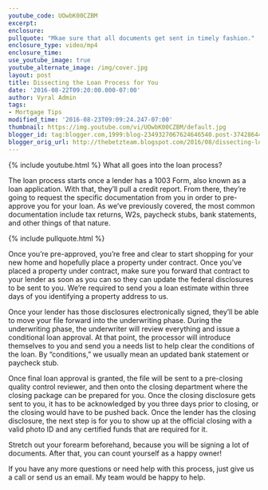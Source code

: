```yaml
---
youtube_code: UOwbK00CZBM
excerpt:
enclosure:
pullquote: "Mkae sure that all documents get sent in timely fashion."
enclosure_type: video/mp4
enclosure_time:
use_youtube_image: true
youtube_alternate_image: /img/cover.jpg
layout: post
title: Dissecting the Loan Process for You
date: '2016-08-22T09:20:00.000-07:00'
author: Vyral Admin
tags:
- Mortgage Tips
modified_time: '2016-08-23T09:09:24.247-07:00'
thumbnail: https://img.youtube.com/vi/UOwbK00CZBM/default.jpg
blogger_id: tag:blogger.com,1999:blog-2349327067624646540.post-3742864455991146425
blogger_orig_url: http://thebetzteam.blogspot.com/2016/08/dissecting-loan-process-for-you.html
---
```

{% include youtube.html %}
What all goes into the loan process?

The loan process starts once a lender has a 1003 Form, also known as a loan application. With that, they’ll pull a credit report. From there, they’re going to request the specific documentation from you in order to pre-approve you for your loan. As we’ve previously covered, the most common documentation include tax returns, W2s, paycheck stubs, bank statements, and other things of that nature.  

{% include pullquote.html %}

Once you’re pre-approved, you’re free and clear to start shopping for your new home and hopefully place a property under contract. Once you’ve placed a property under contract, make sure you forward that contract to your lender as soon as you can so they can update the federal disclosures to be sent to you. We’re required to send you a loan estimate within three days of you identifying a property address to us.

Once your lender has those disclosures electronically signed, they’ll be able to move your file forward into the underwriting phase. During the underwriting phase, the underwriter will review everything and issue a conditional loan approval. At that point, the processor will introduce themselves to you and send you a needs list to help clear the conditions of the loan. By “conditions,” we usually mean an updated bank statement or paycheck stub.

Once final loan approval is granted, the file will be sent to a pre-closing quality control reviewer, and then onto the closing department where the closing package can be prepared for you. Once the closing disclosure gets sent to you, it has to be acknowledged by you three days prior to closing, or the closing would have to be pushed back. Once the lender has the closing disclosure, the next step is for you to show up at the official closing with a valid photo ID and any certified funds that are required for it.

Stretch out your forearm beforehand, because you will be signing a lot of documents. After that, you can count yourself as a happy owner!

If you have any more questions or need help with this process, just give us a call or send us an email. My team would be happy to help.
